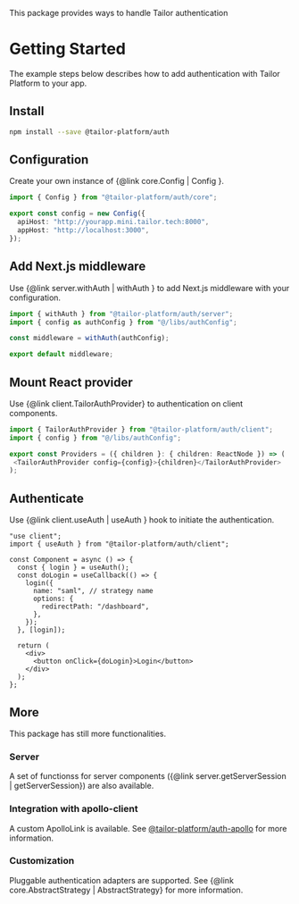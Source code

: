 This package provides ways to handle Tailor authentication

# Getting Started

The example steps below describes how to add authentication with Tailor Platform to your app.

## Install

```bash
npm install --save @tailor-platform/auth
```

## Configuration

Create your own instance of {@link core.Config | Config }.

```ts
import { Config } from "@tailor-platform/auth/core";

export const config = new Config({
  apiHost: "http://yourapp.mini.tailor.tech:8000",
  appHost: "http://localhost:3000",
});
```

## Add Next.js middleware

Use {@link server.withAuth | withAuth } to add Next.js middleware with your configuration.

```ts
import { withAuth } from "@tailor-platform/auth/server";
import { config as authConfig } from "@/libs/authConfig";

const middleware = withAuth(authConfig);

export default middleware;
```

## Mount React provider

Use {@link client.TailorAuthProvider} to authentication on client components.

```ts
import { TailorAuthProvider } from "@tailor-platform/auth/client";
import { config } from "@/libs/authConfig";

export const Providers = ({ children }: { children: ReactNode }) => (
 <TailorAuthProvider config={config}>{children}</TailorAuthProvider>
);
```

## Authenticate

Use {@link client.useAuth | useAuth } hook to initiate the authentication.

```tsx
"use client";
import { useAuth } from "@tailor-platform/auth/client";

const Component = async () => {
  const { login } = useAuth();
  const doLogin = useCallback(() => {
    login({
      name: "saml", // strategy name
      options: {
        redirectPath: "/dashboard",
      },
    });
  }, [login]);

  return (
    <div>
      <button onClick={doLogin}>Login</button>
    </div>
  );
};
```

## More

This package has still more functionalities.

### Server

A set of functionss for server components ({@link server.getServerSession | getServerSession}) are also available.

### Integration with apollo-client

A custom ApolloLink is available. See [@tailor-platform/auth-apollo](https://tailor-platform.github.io/frontend-packages/modules/_tailor_platform_auth-apollo.html) for more information.

### Customization

Pluggable authentication adapters are supported. See {@link core.AbstractStrategy | AbstractStrategy} for more information.
